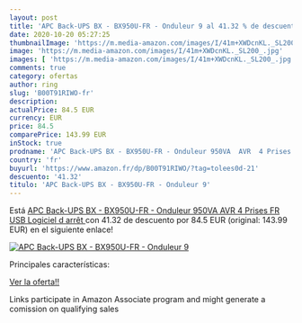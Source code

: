 ```yaml
---
layout: post
title: 'APC Back-UPS BX - BX950U-FR - Onduleur 9 al 41.32 % de descuento'
date: 2020-10-20 05:27:25
thumbnailImage: 'https://m.media-amazon.com/images/I/41m+XWDcnKL._SL200_.jpg'
image: 'https://m.media-amazon.com/images/I/41m+XWDcnKL._SL200_.jpg'
images: [ 'https://m.media-amazon.com/images/I/41m+XWDcnKL._SL200_.jpg' ]
comments: true
category: ofertas
author: ring
slug: 'B00T91RIWO-fr'
description:
actualPrice: 84.5 EUR
currency: EUR
price: 84.5
comparePrice: 143.99 EUR
inStock: true
prodname: 'APC Back-UPS BX - BX950U-FR - Onduleur 950VA  AVR  4 Prises FR  USB  Logiciel d arrêt '
country: 'fr'
buyurl: 'https://www.amazon.fr/dp/B00T91RIWO/?tag=tolees0d-21'
descuento: '41.32'
titulo: 'APC Back-UPS BX - BX950U-FR - Onduleur 9'
---
```


Está [APC Back-UPS BX - BX950U-FR - Onduleur 950VA  AVR  4 Prises FR  USB  Logiciel d arrêt ](https://www.amazon.fr/dp/B00T91RIWO/?tag=tolees0d-21) con 41.32 de descuento por 84.5 EUR (original: 143.99 EUR) en el siguiente enlace!

[![APC Back-UPS BX - BX950U-FR - Onduleur 9](https://m.media-amazon.com/images/I/41m+XWDcnKL._SL200_.jpg)](https://www.amazon.fr/dp/B00T91RIWO/?tag=tolees0d-21)

Principales características:


[Ver la oferta!!](https://www.amazon.fr/dp/B00T91RIWO/?tag=tolees0d-21)

Links participate in Amazon Associate program and might generate a comission on qualifying sales


